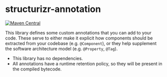 # structurizr-annotation

[![Maven Central](https://img.shields.io/maven-central/v/com.structurizr/structurizr-annotation.svg?label=Maven%20Central)](https://search.maven.org/artifact/com.structurizr/structurizr-annotation)

This library defines some custom annotations that you can add to your code.
These serve to either make it explicit how components should be extracted from your codebase (e.g. `@Component`),
or they help supplement the software architecture model (e.g. `@Property`, `@Tag`).

- This library has no dependencies.
- All annotations have a runtime retention policy, so they will be present in the compiled bytecode.